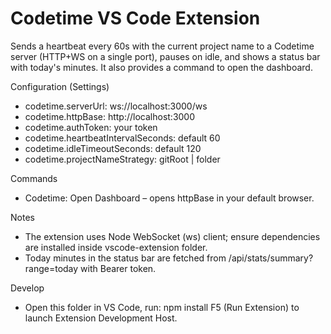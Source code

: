 # Codetime VS Code Extension

Sends a heartbeat every 60s with the current project name to a Codetime server (HTTP+WS on a single port), pauses on idle, and shows a status bar with today's minutes. It also provides a command to open the dashboard.

Configuration (Settings)
- codetime.serverUrl: ws://localhost:3000/ws
- codetime.httpBase: http://localhost:3000
- codetime.authToken: your token
- codetime.heartbeatIntervalSeconds: default 60
- codetime.idleTimeoutSeconds: default 120
- codetime.projectNameStrategy: gitRoot | folder

Commands
- Codetime: Open Dashboard – opens httpBase in your default browser.

Notes
- The extension uses Node WebSocket (ws) client; ensure dependencies are installed inside vscode-extension folder.
- Today minutes in the status bar are fetched from /api/stats/summary?range=today with Bearer token.

Develop
- Open this folder in VS Code, run:
  npm install
  F5 (Run Extension) to launch Extension Development Host.

